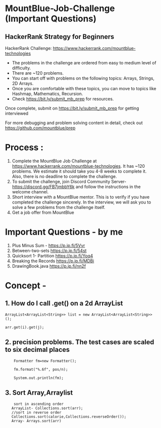 # MountBlue-Job-Challenge (Important Questions)
## HackerRank Strategy for Beginners

HackerRank Challenge: https://www.hackerrank.com/mountblue-technologies

* The problems in the challenge are ordered from easy to medium level of difficulty. 
* There are ~120 problems.
* You can start off with problems on the following topics: Arrays, Strings, 2D Arrays.
* Once you are comfortable with these topics, you can move to topics like Hashmap, Mathematics, Recursion. 
* Check https://bit.ly/submit_mb_prep for resources.

Once complete, submit on https://bit.ly/submit_mb_prep for getting interviewed

For more debugging and problem solving content in detail, check out https://github.com/mountblue/prep

# Process :
1. Complete the MountBlue Job Challenge at https://www.hackerrank.com/mountblue-technologies. It has ~120 problems. We estimate it should take you 4-8 weeks to complete it. Also, there is no deadline to complete the challenge.
2. To submit the challenge, join Discord Community Server- https://discord.gg/FB7jmbbY6k and follow the instructions in the welcome channel.
3. Short interview with a MountBlue mentor. This is to verify if you have completed the challenge sincerely. In the interview, we will ask you to solve a few problems from the challenge itself.
4. Get a job offer from MountBlue

# Important Questions - by me

1. Plus Minus Sum - https://p.ip.fi/5Vvr
2. Between-two-sets https://p.ip.fi/54st
3. Quicksort 1- Partition https://p.ip.fi/Yoq4
4. Breaking the Records  https://p.ip.fi/MDBi
5. DrawingBook.java https://p.ip.fi/nn2f

# Concept -
## 1. How do I call .get() on a 2d ArrayList

    ArrayList<ArrayList<String>> list = new ArrayList<ArrayList<String>>();
    
    arr.get(i).get(j);
    
 ## 2. precision problems. The test cases are scaled to six decimal places
        Formatter fm=new Formatter();
        
        fm.format("%.6f", pos/n);
        
        System.out.println(fm);
        
 ## 3. Sort Array,Arraylist
        sort in ascending order
       ArrayList- Collections.sort(arr);
       //sort in reverse order
       Collections.sort(calorie,Collections.reverseOrder());
       Array- Arrays.sort(arr)
        
